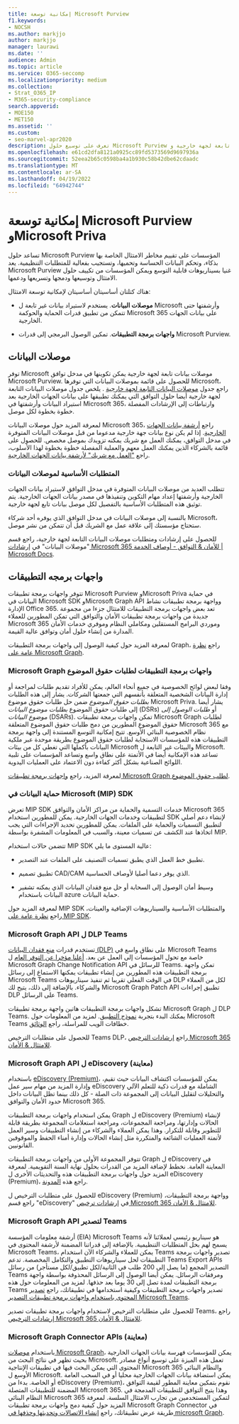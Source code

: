 ```yaml
---
title: إمكانية توسعة Microsoft Purview
f1.keywords:
- NOCSH
ms.author: markjjo
author: markjjo
manager: laurawi
ms.date: ''
audience: Admin
ms.topic: article
ms.service: O365-seccomp
ms.localizationpriority: medium
ms.collection:
- Strat_O365_IP
- M365-security-compliance
search.appverid:
- MOE150
- MET150
ms.assetid: ''
ms.custom:
- seo-marvel-apr2020
description: تعرف على توسيع حلول Microsoft Purview باستخدام موصلات بيانات تابعة لجهة خارجية وMicrosoft Graph واجهات برمجة التطبيقات.
ms.openlocfilehash: e61cd2dfa8121a0925cc89fd5373569d9697936a
ms.sourcegitcommit: 52eea2b65c0598ba4a1b930c58b42dbe62cdaadc
ms.translationtype: MT
ms.contentlocale: ar-SA
ms.lasthandoff: 04/19/2022
ms.locfileid: "64942744"
---
```

# <a name="microsoft-purview-and-microsoft-priva-extensibility"></a>إمكانية توسعة Microsoft Purview وMicrosoft Priva

تساعد حلول Microsoft Purview المؤسسات على تقييم مخاطر الامتثال الخاصة بها بذكاء، وتحكم البيانات الحساسة وتحميها، وتستجيب بفعالية للمتطلبات التنظيمية. يعد Microsoft Purview غنيا بسيناريوهات قابلية التوسع ويمكن المؤسسات من تكييف حلول الامتثال وتوسيعها ودمجها وتسريعها ودعمها.

هناك كتلتان أساسيتان أساسيتان لإمكانية توسعة الامتثال:

- **موصلات البيانات**. يستخدم لاستيراد بيانات غير تابعة ل Microsoft وأرشفتها حتى تتمكن من تطبيق قدرات الحماية والحوكمة Microsoft 365 على بيانات الجهات الخارجية.

- **واجهات برمجة التطبيقات**. تمكين الوصول البرمجي إلى قدرات Microsoft Purview.

## <a name="data-connectors"></a>موصلات البيانات

توفر Microsoft موصلات بيانات تابعة لجهة خارجية يمكن تكوينها في مدخل توافق Microsoft Purview. للحصول على قائمة بموصلات البيانات التي توفرها Microsoft، راجع جدول [موصلات البيانات التابعة لجهة خارجية](archiving-third-party-data.md#third-party-data-connectors) . يلخص جدول موصلات البيانات التابعة لجهة خارجية أيضا حلول التوافق التي يمكنك تطبيقها على بيانات الجهات الخارجية بعد استيراد البيانات وأرشفتها في Microsoft 365، وارتباطات إلى الإرشادات المفصلة خطوة بخطوة لكل موصل.

لمعرفة المزيد حول موصلات البيانات Microsoft 365، راجع [أرشفة بيانات الجهات الخارجية](archiving-third-party-data.md). إذا لم يكن نوع بيانات جهة خارجية مدعوما من قبل موصلات البيانات المتوفرة في مدخل التوافق، يمكنك العمل مع شريك يمكنه تزويدك بموصل مخصص. للحصول على قائمة بالشركاء الذين يمكنك العمل معهم والعملية المفصلة خطوة بخطوة لهذا الأسلوب، راجع ["العمل مع شريك" لأرشفة بيانات الجهات الخارجية](work-with-partner-to-archive-third-party-data.md).

### <a name="prerequisites-for-data-connectors"></a>المتطلبات الأساسية لموصلات البيانات

تتطلب العديد من موصلات البيانات المتوفرة في مدخل التوافق لاستيراد بيانات الجهات الخارجية وأرشفتها إعداد مهام التكوين وتنفيذها في مصدر بيانات الجهات الخارجية. يتم توثيق هذه المتطلبات الأساسية بالتفصيل لكل موصل بيانات تابع لجهة خارجية.

بالنسبة إلى موصلات البيانات في مدخل التوافق الذي يوفره أحد شركاء Microsoft، ستحتاج مؤسستك إلى علاقة عمل مع الشريك قبل أن تتمكن من نشر موصل.

للحصول على إرشادات ومتطلبات موصلات البيانات التابعة لجهة خارجية، راجع قسم "موصلات البيانات" في [إرشادات Microsoft 365 للأمان & التوافق - أوصاف الخدمة | Microsoft Docs](/office365/servicedescriptions/microsoft-365-service-descriptions/microsoft-365-tenantlevel-services-licensing-guidance/microsoft-365-security-compliance-licensing-guidance).

## <a name="apis"></a>واجهات برمجه التطبيقات

تتوفر واجهات برمجة تطبيقات Microsoft Purview وMicrosoft Priva في حماية البيانات في Microsoft SDK وMicrosoft Graph API وواجهة برمجة تطبيقات نشاط الإدارة Office 365. تعد بعض واجهات برمجة التطبيقات للامتثال جزءا من مجموعة جديدة من واجهات برمجة تطبيقات الأمان والتوافق التي تمكن المطورين للعملاء Microsoft 365 وموردي البرامج المستقلين ومكاملي النظام وموفري خدمات الأمان المدارة من إنشاء حلول أمان وتوافق عالية القيمة.

لمعرفة المزيد حول كيفية الوصول إلى واجهات برمجة التطبيقات Graph، راجع [نظرة عامة على Microsoft Graph](/graph/overview).

### <a name="microsoft-graph-apis-for-subject-rights-requests"></a>Microsoft Graph واجهات برمجة التطبيقات لطلبات حقوق الموضوع

وفقا لبعض لوائح الخصوصية في جميع أنحاء العالم، يمكن للأفراد تقديم طلبات لمراجعة أو إدارة البيانات الشخصية المتعلقة بأنفسهم التي جمعتها الشركات. يشار إلى هذه الطلبات *بطلبات حقوق الموضوع* ضمن حل طلبات حقوق موضوع Microsoft Priva. يشار أيضا إلى طلبات حقوق الموضوع *بطلبات موضوع البيانات* (DSRs) أو *طلبات الوصول إلى موضوع البيانات* (DSARs). تمكن واجهات برمجة تطبيقات Microsoft Graph لطلبات حقوق الموضوع المطورين من دمج طلبات حقوق الموضوع المتعلقة Microsoft 365 مع نظام الخصوصية البنائي الأوسع. تتيح إمكانية التوسع المستندة إلى واجهة برمجة التطبيقات هذه للمؤسسات الاستجابة لطلبات حقوق الموضوع بطريقة موحدة عبر ملكية البيانات بأكملها التي تغطي كل من بيئات Microsoft والبيئات غير التابعة ل Microsoft. تساعد هذه الإمكانية أيضا في الأتمتة على نطاق واسع وتساعد المؤسسات على تلبية اللوائح الصناعية بشكل أكثر كفاءة دون الاعتماد على العمليات اليدوية.

لمعرفة المزيد، راجع [واجهات برمجة تطبيقات Microsoft Graph لطلب حقوق الموضوع](/graph/api/resources/subjectrightsrequest-subjectrightsrequestapioverview).

### <a name="microsoft-information-protection-mip-sdk"></a>حماية البيانات في Microsoft (MIP) SDK

تعرض MIP SDK خدمات التسمية والحماية من مراكز الأمان والتوافق Microsoft 365 لتطبيقات وخدمات الجهات الخارجية. يمكن للمطورين استخدام SDK لإنشاء دعم أصلي لتطبيق التسميات والحماية على الملفات. يمكن للمطورين تحديد الإجراءات التي يجب اتخاذها عند الكشف عن تسميات معينة، والسبب في المعلومات المشفرة بواسطة MIP.

تتضمن حالات استخدام MIP SDK عالية المستوى ما يلي:

- تطبيق خط العمل الذي يطبق تسميات التصنيف على الملفات عند التصدير.

- تطبيق تصميم CAD/CAM الذي يوفر دعما أصليا لأوصاف الحساسية.

- وسيط أمان الوصول إلى السحابة أو حل منع فقدان البيانات الذي يمكنه تشفير البيانات باستخدام azure حماية البيانات.

لمعرفة المزيد حول MIP SDK والمتطلبات الأساسية والسيناريوهات الإضافية والعينات، راجع [نظرة عامة على MIP SDK](/information-protection/develop/overview).

### <a name="microsoft-graph-api-for-teams-dlp"></a>Microsoft Graph API ل DLP Teams

تستخدم قدرات [منع فقدان البيانات (DLP)](dlp-microsoft-teams.md) على نطاق واسع في Microsoft Teams خاصة مع تحول المؤسسات إلى العمل عن بعد. [أعلنا مؤخرا عن التوفر العام](https://devblogs.microsoft.com/microsoft365dev/change-notifications-for-microsoft-teams-messages-now-generally-available/) ل Microsoft Graph Change Notification API للرسائل في Teams. تمكن واجهة برمجة التطبيقات هذه المطورين من إنشاء تطبيقات يمكنها الاستماع إلى رسائل Microsoft Teams في الوقت الفعلي تقريبا ثم تنفيذ سيناريوهات DLP لكل من العملاء والشركاء. بالإضافة إلى ذلك، يتيح لك Microsoft Graph Patch API تطبيق إجراءات DLP على الرسائل Teams.

تشكل واجهات برمجة التطبيقات هاتين واجهة برمجة تطبيقات Microsoft Graph ل DLP Teams. يمكنك البدء بتجربة [نموذج التطبيق](https://github.com/microsoftgraph/aspnetcore-webhooks-sample). لمزيد من المعلومات حول Microsoft Teams خطافات الويب للمراسلة، راجع [الوثائق](/graph/api/subscription-post-subscriptions).

للحصول على متطلبات الترخيص Teams DLP، راجع [إرشادات الترخيص Microsoft 365 للامتثال & الأمان](/office365/servicedescriptions/microsoft-365-service-descriptions/microsoft-365-tenantlevel-services-licensing-guidance/microsoft-365-security-compliance-licensing-guidance).

### <a name="microsoft-graph-api-for-ediscovery-preview"></a>Microsoft Graph API ل eDiscovery (معاينة)

باستخدام [eDiscovery (Premium)](overview-ediscovery-20.md)، يمكن للمؤسسات اكتشاف البيانات حيث تقيم، وإدارة المزيد من مهام سير عمل eDiscovery الشاملة مع قدرات ذكية للتعلم الآلي والتحليلات لتقليل البيانات إلى المجموعة ذات الصلة - كل ذلك بينما تظل البيانات داخل حدود الأمان والتوافق Microsoft 365.

يمكن استخدام واجهات برمجة التطبيقات Graph ل eDiscovery (Premium) لإنشاء الحالات وإدارتها، ومراجعة المجموعات، ومراجعة استعلامات المجموعة بطريقة قابلة للتطوير وقابلة للتكرار. وهذا يمكن العملاء والشركاء من إنشاء التطبيقات وسير العمل لأتمتة العمليات الشائعة والمتكررة مثل إنشاء الحالات وإدارة أمناء الحفظ والموقوفين القانونيين.

تتوفر المجموعة الأولى من واجهات برمجة التطبيقات Graph ل eDiscovery في المعاينة العامة. نخطط لإضافة المزيد من القدرات بحلول نهاية السنة التقويمية. لمعرفة المزيد حول واجهات برمجة التطبيقات هذه والتحديثات الأخرى ل eDiscovery (Premium)، راجع هذه [المدونة](https://aka.ms/Ignite2020AeDAA).

للحصول على متطلبات الترخيص ل eDiscovery (Premium) وواجهة برمجة التطبيقات، راجع قسم "eDiscovery" في [إرشادات ترخيص Microsoft 365 للامتثال & الأمان](/office365/servicedescriptions/microsoft-365-service-descriptions/microsoft-365-tenantlevel-services-licensing-guidance/microsoft-365-security-compliance-licensing-guidance#ediscovery).

### <a name="microsoft-graph-api-for-teams-export"></a>Microsoft Graph API لتصدير Teams

أرشفة معلومات المؤسسة (EIA) Microsoft Teams هو سيناريو رئيسي لعملائنا لأنه يسمح لهم بحل المتطلبات التنظيمية. بالإضافة إلى قدراتنا المضمنة لأرشفة المحتوى في Microsoft Teams، يمكن للعملاء والشركاء الآن استخدام Teams تصدير واجهات برمجة التطبيقات لحل سيناريوهات التطبيق والتكامل المخصصة. تدعم Teams Export APIs التصدير المجمع (ما يصل إلى 200 طلب في الثانية/لكل تطبيق/لكل مستأجر) من رسائل Teams ومرفقات الرسائل. يمكن أيضا الوصول إلى الرسائل المحذوفة بواسطة واجهة برمجة التطبيقات لمدة تصل إلى 30 يوما بعد حذفها. لمزيد من المعلومات حول هذه Teams تصدير واجهات برمجة التطبيقات وكيفية استخدامها في تطبيقاتك، راجع [تصدير المحتوى باستخدام واجهات برمجة تطبيقات التصدير Microsoft Teams](/microsoftteams/export-teams-content).

للحصول على متطلبات الترخيص لاستخدام واجهات برمجة تطبيقات تصدير Teams، راجع [إرشادات الترخيص Microsoft 365 للامتثال & الأمان](/office365/servicedescriptions/microsoft-365-service-descriptions/microsoft-365-tenantlevel-services-licensing-guidance/microsoft-365-security-compliance-licensing-guidance).

### <a name="microsoft-graph-connector-apis-preview"></a>Microsoft Graph Connector APIs (معاينة)

باستخدام [موصلات Microsoft Graph](/microsoftsearch/connectors-overview)، يمكن للمؤسسات فهرسة بيانات الجهات الخارجية بحيث تظهر في نتائج البحث من Microsoft. تعمل هذه الميزة على توسيع أنواع مصادر المحتوى التي يمكن البحث فيها في تطبيقات الإنتاجية Microsoft 365 والنظام البنائي الأوسع ل Microsoft. يمكن استضافة بيانات الجهات الخارجية محليا أو في السحب العامة أو الخاصة. بدءا من eDiscovery (Premium)، نقوم بتمكين معاينة المطور لقيمة التوافق المضمنة للتطبيقات المتصلة Microsoft 365. وهذا يتيح التوافق للتطبيقات المدمجة في النظام البنائي Microsoft 365 لتمكين المستخدمين من تجارب الامتثال السلسة. لمعرفة المزيد حول كيفية دمج واجهات برمجة تطبيقات Microsoft Graph Connector في طريقة عرض تطبيقاتك، راجع [إنشاء الاتصالات وتحديثها وحذفها في microsoft Graph](/graph/connecting-external-content-connectors-api-overview).
